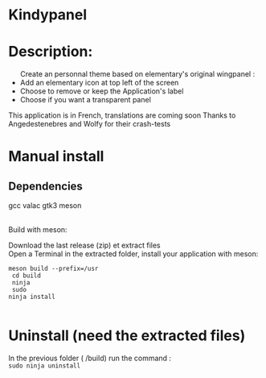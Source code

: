 # Kindypanel
<h1>Description:</h1>
<ul>
Create an personnal theme based on elementary's original wingpanel : <br>
<li>Add an elementary icon at top left of the screen</li>
<li>Choose to remove or keep the Application's label</li> 
<li>Choose if you want a transparent panel</li>
</ul>

This application is in French, translations are coming soon
Thanks to Angedestenebres and Wolfy for their crash-tests 

<h1>Manual install </h1>

<h2>Dependencies</h2>
gcc valac gtk3 meson <br/><br/>

Build with meson:<br/>

Download the last release (zip) et extract files<br/>
Open a Terminal in the extracted folder, install your application with meson:<br/>

<code>meson build --prefix=/usr<br/>
cd build<br/>
ninja<br/>
sudo ninja install<br/>
</code>

<h1>Uninstall (need the extracted files)</h1>
In the previous folder ( /build) run the command :<br/>
<code>sudo ninja uninstall</code>

